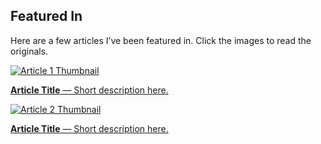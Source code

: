 ## Featured In

Here are a few articles I’ve been featured in. Click the images to read the originals.

<div class="article-grid">

<a href="https://original-article-link.com" target="_blank">
  <img src="/images/article1-thumbnail.jpg" alt="Article 1 Thumbnail" />
  <p><strong>Article Title</strong> — Short description here.</p>
</a>

<a href="https://original-article-link.com" target="_blank">
  <img src="/images/article2-thumbnail.jpg" alt="Article 2 Thumbnail" />
  <p><strong>Article Title</strong> — Short description here.</p>
</a>

</div>